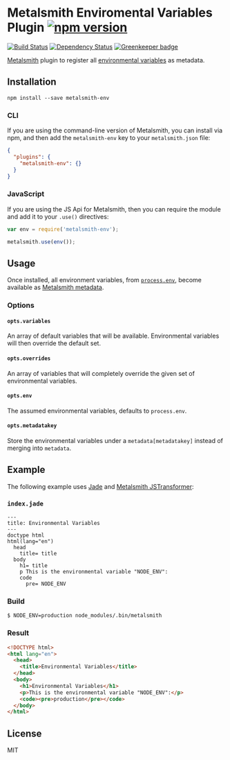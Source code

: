 # Metalsmith Enviromental Variables Plugin [![npm version](https://badge.fury.io/js/metalsmith-env.svg)](https://badge.fury.io/js/metalsmith-env)

[![Build Status](https://travis-ci.org/kalamuna/metalsmith-env.svg?branch=master)](https://travis-ci.org/kalamuna/metalsmith-env)
[![Dependency Status](https://david-dm.org/kalamuna/metalsmith-env.png)](https://david-dm.org/kalamuna/metalsmith-env)
[![Greenkeeper badge](https://badges.greenkeeper.io/kalamuna/metalsmith-env.svg)](https://greenkeeper.io/)

[Metalsmith](http://metalsmith.io) plugin to register all [environmental variables](https://nodejs.org/api/process.html#process_process_env) as metadata.

## Installation

    npm install --save metalsmith-env

### CLI

If you are using the command-line version of Metalsmith, you can install via npm, and then add the `metalsmith-env` key to your `metalsmith.json` file:

```json
{
  "plugins": {
    "metalsmith-env": {}
  }
}
```

### JavaScript

If you are using the JS Api for Metalsmith, then you can require the module and add it to your `.use()` directives:

```js
var env = require('metalsmith-env');

metalsmith.use(env());
```

## Usage

Once installed, all environment variables, from [`process.env`](https://nodejs.org/api/process.html#process_process_env), become available as [Metalsmith metadata](https://github.com/segmentio/metalsmith#metadata-api).

### Options

#### `opts.variables`

An array of default variables that will be available. Environmental variables will then override the default set.

#### `opts.overrides`

An array of variables that will completely override the given set of environmental variables.

#### `opts.env`

The assumed environmental variables, defaults to `process.env`.

#### `opts.metadatakey`

Store the environmental variables under a `metadata[metadatakey]` instead of merging into `metadata`.

## Example

The following example uses [Jade](http://jade-lang.com) and [Metalsmith JSTransformer](https://github.com/RobLoach/metalsmith-jstransformer):

### `index.jade`
``` jade
---
title: Environmental Variables
---
doctype html
html(lang="en")
  head
    title= title
  body
    h1= title
    p This is the environmental variable "NODE_ENV":
    code
      pre= NODE_ENV
```

### Build

```
$ NODE_ENV=production node_modules/.bin/metalsmith
```

### Result

``` html
<!DOCTYPE html>
<html lang="en">
  <head>
    <title>Environmental Variables</title>
  </head>
  <body>
    <h1>Environmental Variables</h1>
    <p>This is the environmental variable "NODE_ENV":</p>
    <code><pre>production</pre></code>
  </body>
</html>
```

## License

MIT
